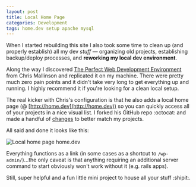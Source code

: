 ```yaml
---
layout: post
title: Local Home Page
categories: Development
tags: home.dev setup apache mysql 
---
```

When I started rebuilding this site I also took some time to clean up (and properly establish) all my dev _stuff_ &mdash; organizing old projects, establishing backup/deploy processes, and **reworking my local dev environment**.

Along the way I discovered [The Perfect Web Development Environment](https://mallinson.ca/osx-web-development/) from Chris Mallinson and replicated it on my machine. There were pretty much zero pain points and it didn't take very long to get everything up and running. I highly recommend it if you're looking for a clean local setup.

The real kicker with Chris's configuration is that he also adds a local home page (@ [http://home.dev](http://home.dev)) so you can quickly access all of your projects in a nice visual list. I forked his GitHub repo :octocat: and made a handful of [changes](https://github.com/emerywebster/LocalHomePage) to better match my projects.

All said and done it looks like this:

![Local home page home.dev](https://cldup.com/NDFNMUInVT-2000x2000.png)

Everything functions as a link (in some cases as a shortcut to `/wp-admin/`)...the only caveat is that anything requiring an additional server command to start obviously won't work without it (e.g. rails apps).

Still, super helpful and a fun little mini project to house all your stuff :shipit:.





